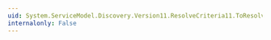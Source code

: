 ```yaml
---
uid: System.ServiceModel.Discovery.Version11.ResolveCriteria11.ToResolveCriteria
internalonly: False
---
```

